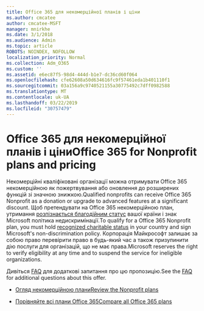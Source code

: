 ```yaml
---
title: Office 365 для некомерційної планів і ціни
ms.author: cmcatee
author: cmcatee-MSFT
manager: mnirkhe
ms.date: 3/1/2018
ms.audience: Admin
ms.topic: article
ROBOTS: NOINDEX, NOFOLLOW
localization_priority: Normal
ms.collection: Adm_O365
ms.custom: ''
ms.assetid: e6ec87f5-98d4-444d-b1e7-dc36cd60f064
ms.openlocfilehash: cfe62608a50d634616fc9f57461eda1b401110f1
ms.sourcegitcommit: 03a156a9c9740521155a30775492c7dff0982588
ms.translationtype: MT
ms.contentlocale: uk-UA
ms.lasthandoff: 03/22/2019
ms.locfileid: "30757479"
---
```

# <a name="office-365-for-nonprofit-plans-and-pricing"></a><span data-ttu-id="5d496-102">Office 365 для некомерційної планів і ціни</span><span class="sxs-lookup"><span data-stu-id="5d496-102">Office 365 for Nonprofit plans and pricing</span></span>

<span data-ttu-id="5d496-103">Некомерційні кваліфіковані організації можна отримувати Office 365 некомерційною як пожертвування або оновлення до розширених функцій зі значною знижкою.</span><span class="sxs-lookup"><span data-stu-id="5d496-103">Qualified nonprofits can receive Office 365 Nonprofit as a donation or upgrade to advanced features at a significant discount.</span></span> <span data-ttu-id="5d496-104">Щоб претендувати на Office 365 некомерційною план, утримання [розпізнається благодійним статус](https://go.microsoft.com/fwlink/p/?LinkID=330253) вашої країни і знак Microsoft політика недискримінації.</span><span class="sxs-lookup"><span data-stu-id="5d496-104">To qualify for a Office 365 Nonprofit plan, you must hold [recognized charitable status](https://go.microsoft.com/fwlink/p/?LinkID=330253) in your country and sign Microsoft's non-discrimination policy.</span></span> <span data-ttu-id="5d496-105">Корпорація Майкрософт залишає за собою право перевірити право в будь-який час а також призупинити дію послуги для організацій, що не має права.</span><span class="sxs-lookup"><span data-stu-id="5d496-105">Microsoft reserves the right to verify eligibility at any time and to suspend the service for ineligible organizations.</span></span> 
  
<span data-ttu-id="5d496-106">Дивіться [FAQ](https://products.office.com/nonprofit/office-365-nonprofit) для додаткові запитання про цю пропозицію.</span><span class="sxs-lookup"><span data-stu-id="5d496-106">See the [FAQ](https://products.office.com/nonprofit/office-365-nonprofit) for additional questions about this offer.</span></span> 
  
- [<span data-ttu-id="5d496-107">Огляд некомерційною плани</span><span class="sxs-lookup"><span data-stu-id="5d496-107">Review the Nonprofit plans</span></span>](https://products.office.com/nonprofit/office-365-nonprofit-plans-and-pricing?tab=1)
    
- [<span data-ttu-id="5d496-108">Порівняйте всі плани Office 365</span><span class="sxs-lookup"><span data-stu-id="5d496-108">Compare all Office 365 plans</span></span>](https://products.office.com/business/compare-more-office-365-for-business-plans)
    

